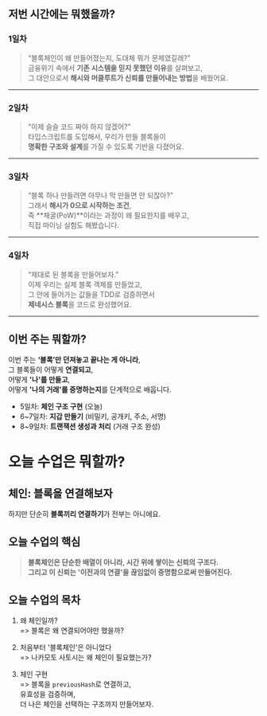 ## 저번 시간에는 뭐했을까?

### 1일차

> “블록체인이 왜 만들어졌는지, 도대체 뭐가 문제였길래?”  
> 금융위기 속에서 **기존 시스템을 믿지 못했던 이유**를 살펴보고,  
> 그 대안으로서 **해시와 머클루트가 신뢰를 만들어내는 방법**을 배웠어요.

---

### 2일차

> “이제 슬슬 코드 짜야 하지 않겠어?”  
> 타입스크립트를 도입해서, 우리가 만들 블록들이  
> **명확한 구조와 설계**를 가질 수 있도록 기반을 다졌어요.

---

### 3일차

> “블록 하나 만들려면 아무나 막 만들면 안 되잖아?”  
> 그래서 **해시가 0으로 시작하는 조건**,  
> 즉 **채굴(PoW)**이라는 과정이 왜 필요한지를 배우고,  
> 직접 마이닝 실험도 해봤습니다.

---

### 4일차

> “제대로 된 블록을 만들어보자.”  
> 이제 우리는 실제 블록 객체를 만들었고,  
> 그 안에 들어가는 값들을 TDD로 검증하면서  
> **제네시스 블록**을 코드로 완성했어요.

---

## 이번 주는 뭐할까?

이번 주는 **‘블록’만 던져놓고 끝나는 게 아니라**,  
그 블록들이 어떻게 **연결되고**,  
어떻게 **'나'를 만들고**,  
어떻게 **'나의 거래'를 증명하는지**를 단계적으로 배웁니다.

- 5일차: **체인 구조 구현** (오늘)
- 6~7일차: **지갑 만들기** (비밀키, 공개키, 주소, 서명)
- 8~9일차: **트랜잭션 생성과 처리** (거래 구조 완성)

# 오늘 수업은 뭐할까?

## 체인: 블록을 연결해보자

하지만 단순히 **블록끼리 연결하기**가 전부는 아니에요.

## 오늘 수업의 핵심

> **블록체인은 단순한 배열이 아니라, 시간 위에 쌓이는 신뢰의 구조다.**  
> **그리고 이 신뢰는 '이전과의 연결'을 끊임없이 증명함으로써 만들어진다.**

## 오늘 수업의 목차

1. 왜 체인일까?  
   => 블록은 왜 연결되어야만 했을까?

2. 처음부터 '블록체인'은 아니었다  
   => 나카모토 사토시는 왜 체인이 필요했는가?

3. 체인 구현  
   => 블록을 `previousHash`로 연결하고,  
    유효성을 검증하며,  
    더 나은 체인을 선택하는 구조까지 만들어보자.

